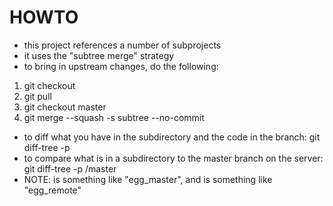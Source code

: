HOWTO
=====
- this project references a number of subprojects
- it uses the "subtree merge" strategy
- to bring in upstream changes, do the following:
1. git checkout <branch>
2. git pull
3. git checkout master
4. git merge --squash -s subtree --no-commit <branch>
- to diff what you have in the subdirectory and the code in the branch: git diff-tree -p <branch>
- to compare what is in a subdirectory to the master branch on the server: git diff-tree -p <remote>/master
- NOTE: <branch> is something like "egg_master", and <remote> is something like "egg_remote"
